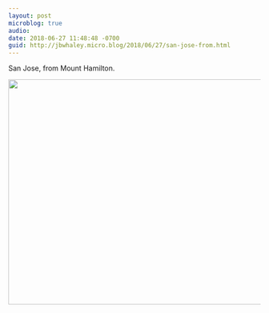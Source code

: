 ```yaml
---
layout: post
microblog: true
audio: 
date: 2018-06-27 11:48:48 -0700
guid: http://jbwhaley.micro.blog/2018/06/27/san-jose-from.html
---
```

San Jose, from Mount Hamilton.

<img src="http://www.jarrodwhaley.com/uploads/2018/8ba71ff243.jpg" width="600" height="450" />
